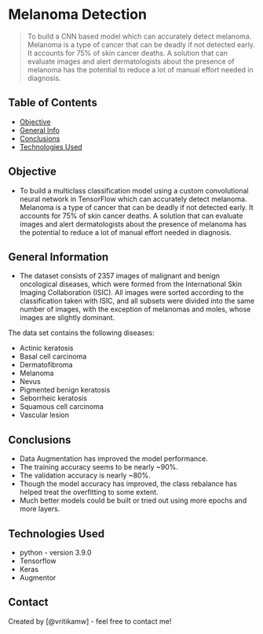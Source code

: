 # Melanoma Detection
> 
> To build a CNN based model which can accurately detect melanoma. Melanoma is a type of cancer that can be deadly if not detected early. It accounts for 75% of skin cancer deaths. A solution that can evaluate images and alert dermatologists about the presence of melanoma has the potential to reduce a lot of manual effort needed in diagnosis.

## Table of Contents
* [Objective](#intro)
* [General Info](#general-information)
* [Conclusions](#conclusions)
* [Technologies Used](#technologies-used)

<!-- You can include any other section that is pertinent to your problem -->
## Objective
- To build a multiclass classification model using a custom convolutional neural network in TensorFlow which can accurately detect melanoma. Melanoma is a type of cancer that can be deadly if not detected early. It accounts for 75% of skin cancer deaths. A solution that can evaluate images and alert dermatologists about the presence of melanoma has the potential to reduce a lot of manual effort needed in diagnosis.

## General Information
- The dataset consists of 2357 images of malignant and benign oncological diseases, which were formed from the International Skin Imaging Collaboration (ISIC). All images were sorted according to the classification taken with ISIC, and all subsets were divided into the same number of images, with the exception of melanomas and moles, whose images are slightly dominant.

The data set contains the following diseases:
- Actinic keratosis
- Basal cell carcinoma
- Dermatofibroma
- Melanoma
- Nevus
- Pigmented benign keratosis
- Seborrheic keratosis
- Squamous cell carcinoma
- Vascular lesion

<!-- You don't have to answer all the questions - just the ones relevant to your project. -->

## Conclusions
- Data Augmentation has improved the model performance.
- The training accuracy seems to be nearly ~90%.
- The validation accuracy is nearly ~80%.
- Though the model accuracy has improved, the class rebalance has helped treat the overfitting to some extent.
- Much better models could be built or tried out using more epochs and more layers.

<!-- You don't have to answer all the questions - just the ones relevant to your project. -->


## Technologies Used
- python - version 3.9.0
- Tensorflow
- Keras
- Augmentor

## Contact
Created by [@vritikamw] - feel free to contact me!

<!-- Optional -->
<!-- ## License -->
<!-- This project is open source and available under the [... License](). -->

<!-- You don't have to include all sections - just the one's relevant to your project -->
